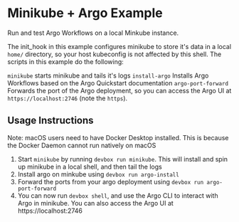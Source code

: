# Minikube + Argo Example

Run and test Argo Workflows on a local Minkube instance.

The init_hook in this example configures minikube to store it's data in a local `home/` directory, so your host kubeconfig is not affected by this shell. The scripts in this example do the following: 

`minikube` starts minikube and tails it's logs
`install-argo` Installs Argo Workflows based on the Argo Quickstart documentation
`argo-port-forward` Forwards the port of the Argo deployment, so you can access the Argo UI at `https://localhost:2746` (note the `https`).


## Usage Instructions

Note: macOS users need to have Docker Desktop installed. This is because the Docker Daemon cannot run natively on macOS

1. Start `minikube` by running `devbox run minikube`. This will install and spin up minikube in a local shell, and then tail the logs
2. Install argo on minkube using `devbox run argo-install`
3. Forward the ports from your argo deployment using `devbox run argo-port-forward`
4. You can now run `devbox shell`, and use the Argo CLI to interact with Argo in minikube. You can also access the Argo UI at https://localhost:2746